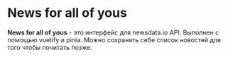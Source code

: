 # News for all of yous
**News for all of yous** - это интерфейс для newsdata.io API. Выполнен с помощью vuetify и pinia.
Можно сохранять себе список новостей для того чтобы почитать позже.
